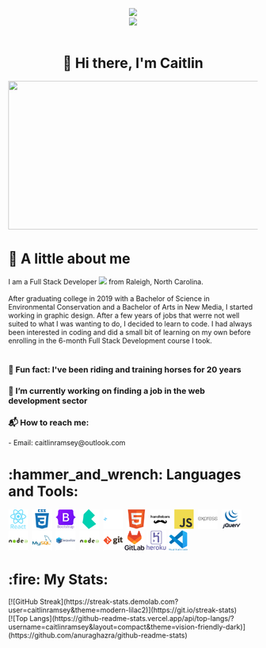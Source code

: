 <div id='header' align='center'>
  <img src="https://media.giphy.com/media/igRW3jH2LcCVzMqi5F/giphy.gif" width="300"/>
</div>
<div id='badges'  align='center'>
  <a href='https://www.linkedin.com/in/caitlin-ramsey/'>
    <img src='https://img.shields.io/badge/LinkedIn-blue?style=for-the-badge&logo=linkedin&logoColor=white" alt="LinkedIn          Badge'/>
  </a>
</div>
<div id='profile-views' align='center'>
  <img src="https://komarev.com/ghpvc/?username=caitlinramsey&style=flat-square&color=blue" alt=""/>
</div>
<div id='hello' align='center'>
  <h1>👋 Hi there, I'm Caitlin</h1>
</div>
<div align='center'>
  <img src="https://media.giphy.com/media/dWesBcTLavkZuG35MI/giphy.gif" width="600" height="300"/>
</div>
<div id='about-me'>
  <h1> 🌼 A little about me</h1>
  I am a Full Stack Developer <img src="https://media.giphy.com/media/WUlplcMpOCEmTGBtBW/giphy.gif" width="30"> from Raleigh,    North Carolina.
</br>
</br>
  After graduating college in 2019 with a Bachelor of Science in Environmental Conservation and a Bachelor of Arts in New Media, I started working in graphic design. After a few years of jobs that werre not well suited to what I was wanting to do, I decided to learn to code. I had always been interested in coding and did a small bit of learning on my own before enrolling in the 6-month Full Stack Development course I took.
</div>
</br>
<h3>🐴 Fun fact: I've been riding and training horses for 20 years</h3>
<h3>🔭 I’m currently working on finding a job in the web development sector</h3>
<h3>📬 How to reach me:</h3>
- Email: caitlinramsey@outlook.com
<div id='tools'>
<h1>:hammer_and_wrench: Languages and Tools:</h1>
  <div>
    <img src="https://github.com/devicons/devicon/blob/master/icons/react/react-original-wordmark.svg" title="React"            alt="React" width="40" height="40"/>&nbsp;
    <img src="https://github.com/devicons/devicon/blob/master/icons/css3/css3-plain-wordmark.svg"  title="CSS" alt="CSS"        width="40" height="40"/>&nbsp;
    <img src="https://github.com/devicons/devicon/blob/master/icons/bootstrap/bootstrap-original-wordmark.svg"                  title="Bootstrap" alt="Bootstrap" width="40" height="40"/>&nbsp;
    <img src="https://github.com/devicons/devicon/blob/master/icons/bulma/bulma-plain.svg" title="Bulma" alt="Bulma"            width="40" height="40"/>&nbsp;
    <img src="https://github.com/devicons/devicon/blob/master/icons/tailwindcss/tailwindcss-original-wordmark.svg"              title="TailwindCSS" alt="TailwindCSS" width="40" height="40"/>&nbsp;
    <img src="https://github.com/devicons/devicon/blob/master/icons/html5/html5-original.svg" title="HTML5" alt="HTML"          width="40" height="40"/>&nbsp;
    <img src="https://github.com/devicons/devicon/blob/master/icons/handlebars/handlebars-original-wordmark.svg"                title="Handlebars" alt="Handlebars" width="40" height="40"/>&nbsp;
    <img src="https://github.com/devicons/devicon/blob/master/icons/javascript/javascript-original.svg" title="JavaScript"      alt="JavaScript" width="40" height="40"/>&nbsp;
    <img src="https://github.com/devicons/devicon/blob/master/icons/express/express-original-wordmark.svg" title="Express"      alt="Express" width="40" height="40"/>&nbsp;
    <img src="https://github.com/devicons/devicon/blob/master/icons/jquery/jquery-original-wordmark.svg" title="jQuery"         alt="jQuery" width="40" height="40"/>&nbsp;
    <img src="https://github.com/devicons/devicon/blob/master/icons/nodejs/nodejs-original-wordmark.svg" title="nodejs"         alt="nodejs" width="40" height="40"/>&nbsp;
    <img src="https://github.com/devicons/devicon/blob/master/icons/mysql/mysql-original-wordmark.svg" title="MySQL"            alt="MySQL" width="40" height="40"/>&nbsp;
    <img src="https://github.com/devicons/devicon/blob/master/icons/sequelize/sequelize-original-wordmark.svg"                  title="Sequelize" alt="Sequelize" width="40" height="40"/>&nbsp;
    <img src="https://github.com/devicons/devicon/blob/master/icons/nodejs/nodejs-original-wordmark.svg" title="NodeJS"         alt="NodeJS" width="40" height="40"/>&nbsp;
    <img src="https://github.com/devicons/devicon/blob/master/icons/git/git-original-wordmark.svg" title="Git" **alt="Git"      width="40" height="40"/>
    <img src="https://github.com/devicons/devicon/blob/master/icons/gitlab/gitlab-original-wordmark.svg" title="GitLab"         **alt="GitLab" width="40" height="40"/>
    <img src="https://github.com/devicons/devicon/blob/master/icons/heroku/heroku-original-wordmark.svg" title="Heroku"         **alt="Heroku" width="40" height="40"/>
    <img src="https://github.com/devicons/devicon/blob/master/icons/vscode/vscode-original-wordmark.svg" title="VSCode"         **alt="VSCode" width="40" height="40"/>
  </div>
</div>
<h1>:fire: My Stats:</h1>
<div id='stats'>
  [![GitHub Streak](https://streak-stats.demolab.com?user=caitlinramsey&theme=modern-lilac2)](https://git.io/streak-stats)
</div>
[![Top Langs](https://github-readme-stats.vercel.app/api/top-langs/?username=caitlinramsey&layout=compact&theme=vision-friendly-dark)](https://github.com/anuraghazra/github-readme-stats)
